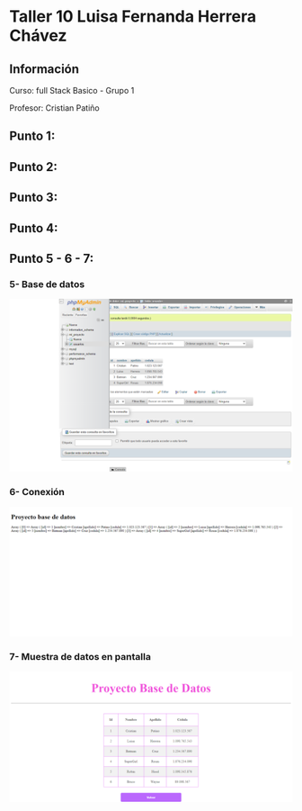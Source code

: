<h1>Taller 10 Luisa Fernanda Herrera Chávez </h1>

<h2> Información</h2>
<p>Curso: full Stack Basico - Grupo 1 </p>
<p>Profesor: Cristian Patiño</p>

<h2> Punto 1: </h2>



<h2> Punto 2: </h2>


<h2> Punto 3: </h2>


<h2> Punto 4: </h2>


<h2> Punto 5 - 6 - 7: </h2>


<h3>5- Base de datos</h3>
<img src="./public/images/mysql.png" alt="mysql">

<h3>6- Conexión</h3>
<img src="./public/images/connection.png" alt="connection">

<h3>7- Muestra de datos en pantalla</h3>
<img src="./public/images/proyectoBaseDeDatos.png" alt="tablaDB">


